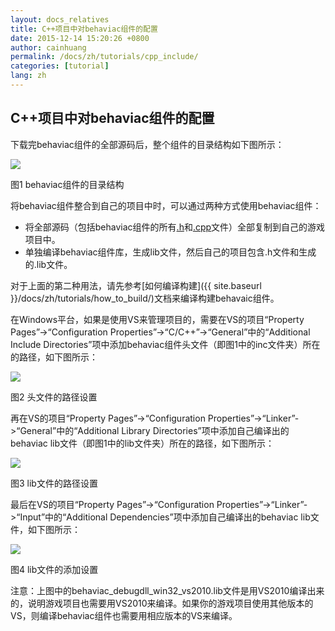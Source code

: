 ```yaml
---
layout: docs_relatives
title: C++项目中对behaviac组件的配置
date: 2015-12-14 15:20:26 +0800
author: cainhuang
permalink: /docs/zh/tutorials/cpp_include/
categories: [tutorial]
lang: zh
---
```


## C++项目中对behaviac组件的配置

下载完behaviac组件的全部源码后，整个组件的目录结构如下图所示：

![]({{site.baseurl}}/img/tutorials/tutorial16/sourceFolder.png)

图1 behaviac组件的目录结构

将behaviac组件整合到自己的项目中时，可以通过两种方式使用behaviac组件：

- 将全部源码（包括behaviac组件的所有[.h]({{site.repository}}/blob/master/inc/behaviac)和[.cpp]({{site.repository}}/blob/master/src)文件）全部复制到自己的游戏项目中。
- 单独编译behaviac组件库，生成lib文件，然后自己的项目包含.h文件和生成的.lib文件。

对于上面的第二种用法，请先参考[如何编译构建]({{ site.baseurl }}/docs/zh/tutorials/how_to_build/)文档来编译构建behavaic组件。

在Windows平台，如果是使用VS来管理项目的，需要在VS的项目“Property Pages”->“Configuration Properties”->“C/C++”->“General”中的“Additional Include Directories”项中添加behaviac组件头文件（即图1中的inc文件夹）所在的路径，如下图所示：

![]({{site.baseurl}}/img/tutorials/tutorial16/includeHeaderSettings.png)

图2 头文件的路径设置

再在VS的项目“Property Pages”->“Configuration Properties”->“Linker”->“General”中的“Additional Library Directories”项中添加自己编译出的behaviac lib文件（即图1中的lib文件夹）所在的路径，如下图所示：

![]({{site.baseurl}}/img/tutorials/tutorial16/includeLibSettings.png)

图3 lib文件的路径设置

最后在VS的项目“Property Pages”->“Configuration Properties”->“Linker”->“Input”中的“Additional Dependencies”项中添加自己编译出的behaviac lib文件，如下图所示：

![]({{site.baseurl}}/img/tutorials/tutorial16/addLibSettings.png)

图4 lib文件的添加设置

注意：上图中的behaviac_debugdll_win32_vs2010.lib文件是用VS2010编译出来的，说明游戏项目也需要用VS2010来编译。如果你的游戏项目使用其他版本的VS，则编译behaviac组件也需要用相应版本的VS来编译。
